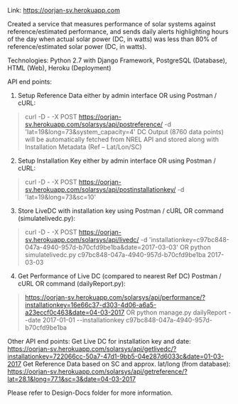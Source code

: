 Link: https://oorjan-sv.herokuapp.com

Created a service that measures performance of solar systems against reference/estimated performance, and sends daily alerts highlighting hours of the day when actual solar power (DC, in watts) was less than 80% of reference/estimated solar power (DC, in watts).

Technologies: Python 2.7 with Django Framework, PostgreSQL (Database), HTML (Web), Heroku (Deployment)

API end points:
1.	Setup Reference Data either by admin interface OR using Postman / cURL:
>curl -D - -X POST https://oorjan-sv.herokuapp.com/solarsys/api/postreference/ -d 'lat=19&long=73&system_capacity=4'
DC Output (8760 data points) will be automatically fetched from NREL API and stored along with Installation Metadata (Ref – Lat/Lon/SC)
2.	Setup Installation Key either by admin interface OR using Postman / cURL:
>curl -D - -X POST https://oorjan-sv.herokuapp.com/solarsys/api/postinstallationkey/  -d 'lat=19&long=73&sc=10'
3.	Store LiveDC with installation key using Postman / cURL OR command (simulatelivedc.py):
>curl -D - -X POST https://oorjan-sv.herokuapp.com/solarsys/api/livedc/ -d 'installationkey=c97bc848-047a-4940-957d-b70cfd9be1ba&date=2017-03-03'
OR
>python simulatelivedc.py c97bc848-047a-4940-957d-b70cfd9be1ba 2017-03-03
4.	Get Performance of Live DC (compared to nearest Ref DC) Postman / cURL OR command (dailyReport.py):
> https://oorjan-sv.herokuapp.com/solarsys/api/performance/?installationkey=16e66c37-d303-4d06-a6a5-a23eccf0c463&date=04-03-2017
OR
>python manage.py dailyReport --date 2017-01-01 --installationkey c97bc848-047a-4940-957d-b70cfd9be1ba

Other API end points:
Get Live DC for installation key and date:
https://oorjan-sv.herokuapp.com/solarsys/api/getlivedc/?installationkey=722066cc-50a7-47d1-9bb5-04e287d6033c&date=01-03-2017
Get Reference Data based on SC and approx. lat/long (from database):
https://oorjan-sv.herokuapp.com/solarsys/api/getreference/?lat=28.1&long=77.1&sc=3&date=04-03-2017


Please refer to Design-Docs folder for more information.
